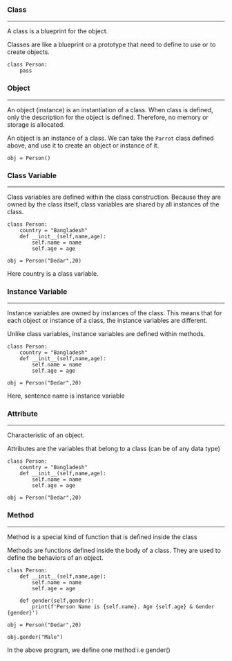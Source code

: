 ### Class
---
A class is a blueprint for the object. 

Classes are like a blueprint or a prototype that need to  define to use or to create objects.

````
class Person:
    pass

````


### Object
---
An object (instance) is an instantiation of a class. When class is defined, only the description for the object is defined. Therefore, no memory or storage is allocated.

An object is an instance of a class. We can take the `Parrot` class defined above, and use it to create an object or instance of it.

````
obj = Person()

````

### Class Variable
---
Class variables are defined within the class construction. Because they are owned by the class itself, class variables are shared by all instances of the class. 

````
class Person:
    country = "Bangladesh"
    def __init__(self,name,age):
        self.name = name
        self.age = age
    
obj = Person("Dedar",20)

````
Here country is a class variable.

### Instance Variable 
---
Instance variables are owned by instances of the class. This means that for each object or instance of a class, the instance variables are different.

Unlike class variables, instance variables are defined within methods.

````
class Person:
    country = "Bangladesh"
    def __init__(self,name,age):
        self.name = name
        self.age = age
    
obj = Person("Dedar",20)

````
Here, sentence name is instance variable





### Attribute
---
Characteristic of an object.

Attributes are the variables that belong to a class (can be of any data type)

````
class Person:
    country = "Bangladesh"
    def __init__(self,name,age):
        self.name = name
        self.age = age
    
obj = Person("Dedar",20)

````









### Method
---
Method is a special kind of function that is defined inside the class

Methods are functions defined inside the body of a class. They are used to define the behaviors of an object.

````
class Person:
    def __init__(self,name,age):
        self.name = name
        self.age = age
    
    def gender(self,gender):
        print(f'Person Name is {self.name}. Age {self.age} & Gender {gender}')

obj = Person("Dedar",20)

obj.gender("Male")

````
In the above program, we define one  method i.e gender()


### 